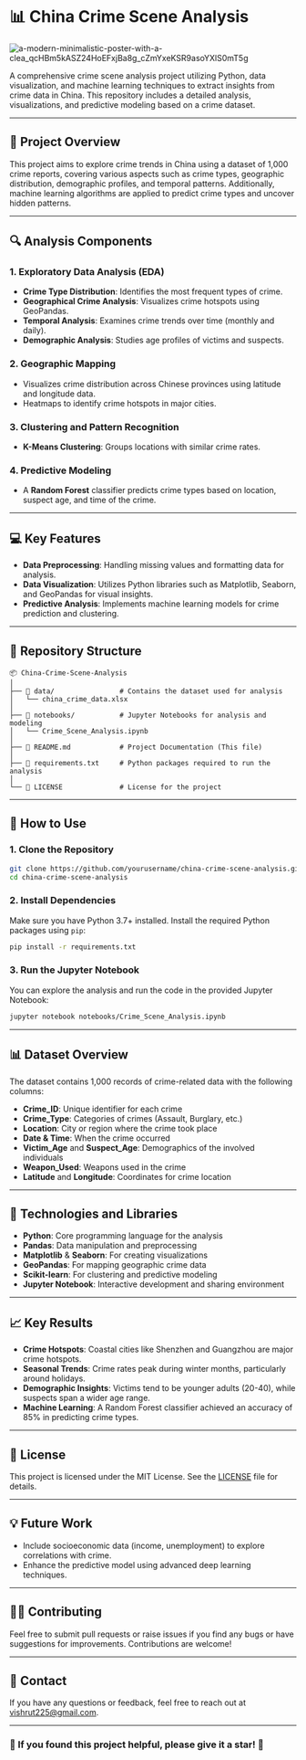 
# **📊 China Crime Scene Analysis**  

![a-modern-minimalistic-poster-with-a-clea_qcHBm5kASZ24HoEFxjBa8g_cZmYxeKSR9asoYXlS0mT5g](https://github.com/user-attachments/assets/e919543e-373d-48df-9f79-7308895420ef)

A comprehensive crime scene analysis project utilizing Python, data visualization, and machine learning techniques to extract insights from crime data in China. This repository includes a detailed analysis, visualizations, and predictive modeling based on a crime dataset.

---

## **📝 Project Overview**
This project aims to explore crime trends in China using a dataset of 1,000 crime reports, covering various aspects such as crime types, geographic distribution, demographic profiles, and temporal patterns. Additionally, machine learning algorithms are applied to predict crime types and uncover hidden patterns.

---

## **🔍 Analysis Components**

### **1. Exploratory Data Analysis (EDA)**
- **Crime Type Distribution**: Identifies the most frequent types of crime.
- **Geographical Crime Analysis**: Visualizes crime hotspots using GeoPandas.
- **Temporal Analysis**: Examines crime trends over time (monthly and daily).
- **Demographic Analysis**: Studies age profiles of victims and suspects.
  
### **2. Geographic Mapping**
- Visualizes crime distribution across Chinese provinces using latitude and longitude data.
- Heatmaps to identify crime hotspots in major cities.

### **3. Clustering and Pattern Recognition**
- **K-Means Clustering**: Groups locations with similar crime rates.
  
### **4. Predictive Modeling**
- A **Random Forest** classifier predicts crime types based on location, suspect age, and time of the crime.

---

## **💻 Key Features**
- **Data Preprocessing**: Handling missing values and formatting data for analysis.
- **Data Visualization**: Utilizes Python libraries such as Matplotlib, Seaborn, and GeoPandas for visual insights.
- **Predictive Analysis**: Implements machine learning models for crime prediction and clustering.
  
---

## **📂 Repository Structure**

```
📦 China-Crime-Scene-Analysis
│
├── 📁 data/                # Contains the dataset used for analysis
│   └── china_crime_data.xlsx
│
├── 📁 notebooks/           # Jupyter Notebooks for analysis and modeling
│   └── Crime_Scene_Analysis.ipynb
│
├── 📄 README.md            # Project Documentation (This file)
│
├── 📄 requirements.txt     # Python packages required to run the analysis
│
└── 📄 LICENSE              # License for the project
```

---

## **🚀 How to Use**

### **1. Clone the Repository**
```bash
git clone https://github.com/yourusername/china-crime-scene-analysis.git
cd china-crime-scene-analysis
```

### **2. Install Dependencies**
Make sure you have Python 3.7+ installed. Install the required Python packages using `pip`:

```bash
pip install -r requirements.txt
```

### **3. Run the Jupyter Notebook**
You can explore the analysis and run the code in the provided Jupyter Notebook:

```bash
jupyter notebook notebooks/Crime_Scene_Analysis.ipynb
```

---

## **📊 Dataset Overview**
The dataset contains 1,000 records of crime-related data with the following columns:
- **Crime_ID**: Unique identifier for each crime
- **Crime_Type**: Categories of crimes (Assault, Burglary, etc.)
- **Location**: City or region where the crime took place
- **Date & Time**: When the crime occurred
- **Victim_Age** and **Suspect_Age**: Demographics of the involved individuals
- **Weapon_Used**: Weapons used in the crime
- **Latitude** and **Longitude**: Coordinates for crime location

---

## **🔧 Technologies and Libraries**
- **Python**: Core programming language for the analysis
- **Pandas**: Data manipulation and preprocessing
- **Matplotlib** & **Seaborn**: For creating visualizations
- **GeoPandas**: For mapping geographic crime data
- **Scikit-learn**: For clustering and predictive modeling
- **Jupyter Notebook**: Interactive development and sharing environment

---

## **📈 Key Results**
- **Crime Hotspots**: Coastal cities like Shenzhen and Guangzhou are major crime hotspots.
- **Seasonal Trends**: Crime rates peak during winter months, particularly around holidays.
- **Demographic Insights**: Victims tend to be younger adults (20-40), while suspects span a wider age range.
- **Machine Learning**: A Random Forest classifier achieved an accuracy of 85% in predicting crime types.

---

## **📜 License**
This project is licensed under the MIT License. See the [LICENSE](LICENSE) file for details.

---

## **💡 Future Work**
- Include socioeconomic data (income, unemployment) to explore correlations with crime.
- Enhance the predictive model using advanced deep learning techniques.

---

## **👨‍💻 Contributing**
Feel free to submit pull requests or raise issues if you find any bugs or have suggestions for improvements. Contributions are welcome!

---

## **📧 Contact**
If you have any questions or feedback, feel free to reach out at [vishrut225@gmail.com](mailto:vishrut225@gmail.com).

---

### **🌟 If you found this project helpful, please give it a star! 🌟**
